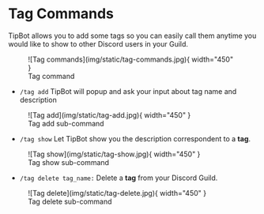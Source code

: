 # Tag Commands

TipBot allows you to add some tags so you can easily call them anytime you would like to show to other Discord users in your Guild.

<figure markdown>
  ![Tag commands](img/static/tag-commands.jpg){ width="450" }
  <figcaption>Tag command</figcaption>
</figure>

* `/tag add` TipBot will popup and ask your input about tag name and description

<figure markdown>
  ![Tag add](img/static/tag-add.jpg){ width="450" }
  <figcaption>Tag add sub-command</figcaption>
</figure>

* `/tag show` Let TipBot show you the description correspondent to a **tag**.

<figure markdown>
  ![Tag show](img/static/tag-show.jpg){ width="450" }
  <figcaption>Tag show sub-command</figcaption>
</figure>

* `/tag delete tag_name:` Delete a **tag** from your Discord Guild.

<figure markdown>
  ![Tag delete](img/static/tag-delete.jpg){ width="450" }
  <figcaption>Tag delete sub-command</figcaption>
</figure>